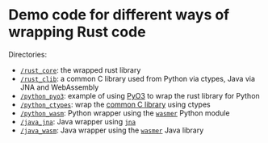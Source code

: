 # Demo code for different ways of wrapping Rust code

Directories:

- [`/rust_core`](rust_core): the wrapped rust library
- [`/rust_clib`](rust_clib): a common C library used from Python via ctypes,
  Java via JNA and WebAssembly
- [`/python_pyo3`](pyo3): example of using [PyO3][pyo3] to wrap the rust library
  for Python
- [`/python_ctypes`](python_ctypes): wrap the [common C library](rust_clib)
  using ctypes
- [`/python_wasm`](python_wasm): Python wrapper using the
  [`wasmer`][wasmer-python] Python module
- [`/java_jna`](java_jna): Java wrapper using [`jna`](jna)
- [`/java_wasm`](java_wasm): Java wrapper using the [`wasmer`](wasmer-java) Java
  library

[pyo3]: https://pyo3.rs
[wasmer-python]: https://github.com/wasmerio/wasmer-python
[wasmer-java]: https://github.com/wasmerio/wasmer-java
[jna]: https://github.com/java-native-access/jna

